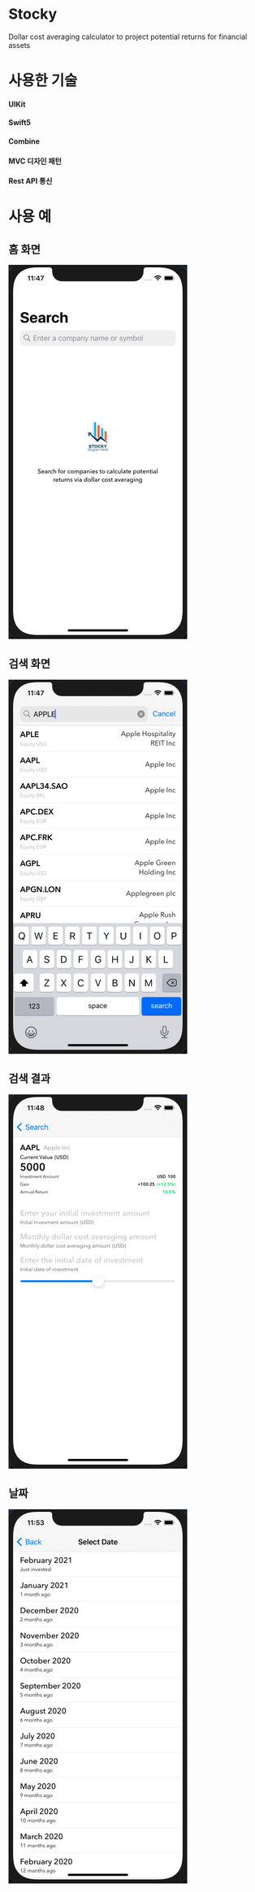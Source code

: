 # Stocky
Dollar cost averaging calculator to project potential returns for financial assets

# 사용한 기술
#### UIKit

#### Swift5

#### Combine

#### MVC 디자인 패턴

#### Rest API 통신


# 사용 예
## 홈 화면
![alt text](https://github.com/junbangg/Stocky/blob/master/img/1.png?raw=true)


## 검색 화면
![alt text](https://github.com/junbangg/Stocky/blob/master/img/2.png?raw=true)

## 검색 결과
![alt text](https://github.com/junbangg/Stocky/blob/master/img/3.png?raw=true)


## 날짜
![alt text](https://github.com/junbangg/Stocky/blob/master/img/4.png?raw=true)

